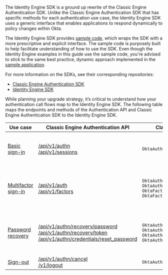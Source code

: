 
The Identity Engine SDK is a ground up rewrite of the Classic Engine Authentication SDK. Unlike the Classic Engine Authentication SDK that has specific methods for each authentication use case, the Identity Engine SDK uses a generic interface that enables applications to respond dynamically to policy changes within Okta.

The Identity Engine SDK provides [sample code](https://github.com/okta/okta-idx-swift/tree/master/Samples/Signin%20Samples), which wraps the SDK with a more prescriptive and explicit interface. The sample code is purposely built to help facilitate understanding of how to use the SDK. Even though the Identity Engine examples in this guide use the sample code, you're advised to stick to the same best practice, dynamic approach implemented in the [sample application](https://github.com/okta/okta-idx-swift/tree/master/Samples/EmbeddedAuthWithSDKs).

For more information on the SDKs, see their corresponding repositories:

* [Classic Engine Authentication SDK](https://github.com/okta/okta-auth-swift)
* [Identity Engine SDK](https://github.com/okta/okta-idx-swift)

While planning your upgrade strategy, it’s critical to understand how your authentication call flows map to the Identity Engine SDK. The following table maps the endpoints and methods of the Authentication API and Classic Engine Authentication SDK to the Identity Engine SDK.

|Use case | Classic Engine Authentication API | Classic Engine Authentication SDK     |   Identity Engine SDK      |
| ----------------------- | ------------------------------ | -----------------------------------| ------------- |
|[Basic sign-in](#map-basic-sign-in-code-to-the-identity-engine-sdk)| [/api/v1/authn](/docs/reference/api/authn/)<br>[/api/v1/sessions](https://developer.okta.com/docs/api/openapi/okta-management/management/tag/Session/#tag/Session/operation/createSession)| `OktaAuthSdk.authenticate` | **Sample code methods**<br>`BasicLogin.login`<br>**SDK methods**<br>`IDXClient.start`<br>`Remediation.resume`<br>`Remediation.proceed`|
|[Multifactor sign-in](#map-mfa-code-to-the-identity-engine-sdk)| [/api/v1/auth](/docs/reference/api/authn/)<br>[/api/v1/factors](/docs/reference/api/factors/#get-started-with-the-factors-api)| `OktaAuthSdk.authenticate`<br>`OktaAuthStatusFactorRequired.selectFactor`<br>`OktaFactorOther.verify`<br>`OktaFactorSms.verify`| **Sample code methods**<br>`MultifactorLogin.login`<br>`MultifactorLogin.select`<br>`MultifactorLogin.verify`<br>**SDK methods**<br>`IDXClient.start`<br>`Remediation.resume`<br>`Remediation.proceed`|
|[Password recovery](#map-password-recovery-code-to-the-identity-engine-sdk)| [/api/v1/authn/recovery/password](/docs/reference/api/authn/#forgot-password)<br>[/api/v1/authn/recovery/token](/docs/reference/api/authn/#verify-recovery-token)<br>[/api/v1/authn/credentials/reset_password](/docs/reference/api/authn/#reset-password) |`OktaAuthSdk.recoverPassword`<br>`OktaAuthStatusRecoveryChallenge.verifyFactor`<br>`OktaAuthStatusRecovery.recoveryQuestion`<br>`OktaAuthStatusPasswordReset.resetPassword` | **Sample code methods**<br>`MultifactorLogin.resetPassword`<br>`MultifactorLogin.select`<br>`MultifactorLogin.verify`<br>**SDK methods**<br>`IDXClient.start`<br>`Remediation.resume`<br>`Remediation.proceed`|
|[Sign-out](#map-basic-sign-out-code-to-the-identity-engine-sdk)|[/api/v1/authn/cancel](https://developer.okta.com/docs/reference/api/authn/#cancel-transaction)<br>[/v1/logout](https://developer.okta.com/docs/reference/api/oidc/#logout) | `OktaAuthStatus.cancel` | **SDK methods**<br>`token.revoke`|
